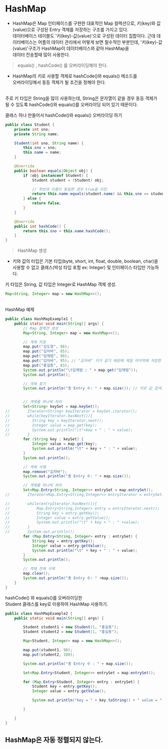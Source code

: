 # HashMap

* HashMap은  Map 인터페이스를 구현한 대표적인 Map 컬렉션으로, 
키(key)와 값(value)으로 구성된 Entry 객체를 저장하는 구조를 가지고 있다. 
<br>데이터베이스 테이블도 '키(key)-값(value)'으로 구성된 데이터 집합이다. 
근데 데이터베이스는 어플의 데이터 관리에서 어떻게 보면 필수적인 부분인데, 
'키(key)-값(value)'구조가 HashMap이 데이터베이스와 같아 HashMap을  
데이터 전송할때 많이 사용한다.

> equals() , hashCode() 를 오버라이딩해야 한다.

* HashMap의 키로 사용할 객체로 hashCode()와 equals() 메소드를 
<br>오버라이딩해서 동등 객체가 될 조건을 정해야 한다. 

<br>주로 키 타입은 String을 많이 사용하는데, String은 문자열이 같을 경우 동등 객체가 
<br>될 수 있도록  hashCode()와  equals()를 오버라이딩 되어 있기 때문이다.  


클래스 하나 만들어서 hashCode()와 equals() 오버라이딩 하기 
```java
public class Student {
    private int sno;
    private String name;

    Student(int sno, String name) {
        this.sno = sno;
        this.name = name;
    }

    @Override
    public boolean equals(Object obj) {
        if (obj instanceof Student) {
            Student student = (Student) obj;

            // 학번과 이름이 동일한 경우 true을 리턴
            return this.name.equals(student.name) && this.sno == student.sno;
        } else {
            return false;
        }
    }

    @Override
    public int hashCode() {
        return this.sno + this.name.hashCode();
    }
}

```

>  HashMap 생성

* 키와 값의 타입은 기본 타입(byte, short, int, float, double, boolean, char)을 
<br> 사용할 수 없고 클래스(박싱 타입 포함 ex: Integer) 및 인터페이스 타입만 가능하다.


키 타입은 String, 값 타입은 Integer로 HashMap 객체 생성.
```java
Map<String, Integer> map = new HashMap<>();
``` 

<br>HashMap 예제
```java
public class HashMapExample1 {
    public static void main(String[] args) {
        // Map 컬렉션 생성
        Map<String, Integer> map = new HashMap<>();

        // 객체 지정
        map.put("김도형", 98);
        map.put("김자바", 85);
        map.put("임재범", 90);
        map.put("김자바", 95); // "김자바" 키가 같기 때문에 제일 마지막에 저장한 값으로 대치.
        map.put("홍길동", 83);
        System.out.println("\t임재범 : " + map.get("임재범"));
        System.out.println();

        // 객체 찾기
        System.out.println("총 Entry 수: " + map.size()); // 키로 값 검색.


        // 객체를 하나씩 처리
        Set<String> keySet = map.keySet();
//        Iterator<String> keyIterator = keySet.iterator();
//        while(keyIterator.hasNext()){
//          String key = keyIterator.next();
//          Integer value = map.get(key);
//          System.out.println("\t"+key + " : " + value);
//        }
        for (String key : keySet) {
            Integer value = map.get(key);
            System.out.println("\t" + key + " : " + value);
        }
        System.out.println();

        // 객체 삭제
        map.remove("김자바");
        System.out.println("총 Entry 수: " + map.size());

        // 객체를 하나씩 처리
        Set<Map.Entry<String, Integer>> entrySet = map.entrySet();
//        Iterator<Map.Entry<String,Integer>> entryIterator = entrySet.iterator();

//        while(entryIterator.hasNext()){
//            Map.Entry<String,Integer> entry = entryIterator.next();
//            String key = entry.getKey();
//            Integer value = entry.getValue();
//            System.out.println("\t" + key + " : " +value);
//        }
//        System.out.println();
        for (Map.Entry<String, Integer> entry : entrySet) {
            String key = entry.getKey();
            Integer value = entry.getValue();
            System.out.println("\t" + key + " : " + value);
        }
        System.out.println();

        // 객체 전체 삭제
        map.clear();
        System.out.println("총 Entry 수: " +map.size());
    }
}

```


hashCode() 와 equals()를 오버라이딩한 
<br>Student 클래스를 key로 이용하여 HashMap 사용하기.
```java
public class HashMapExample2 {
    public static void main(String[] args) {

        Student student1 = new Student(1, "홍길동");
        Student student2 = new Student(1, "홍길동");

        Map<Student, Integer> map = new HashMap<>();

        map.put(student1, 90);
        map.put(student2, 100);

        System.out.println("총 Entry 수 : " + map.size());

        Set<Map.Entry<Student, Integer>> entrySet = map.entrySet();

        for (Map.Entry<Student, Integer> entry : entrySet) {
            Student key = entry.getKey();
            Integer value = entry.getValue();

            System.out.println("key = " + key.toString() + " value = " + value);

        }

    }
}

```

## HashMap은 자동 정렬되지 않는다. 
